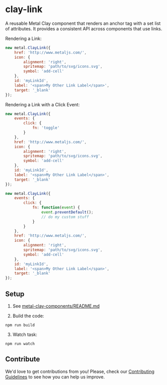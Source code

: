 # clay-link

A reusable Metal Clay component that renders an anchor tag with a set list of attributes. It provides a consistent API across components that use links.

Rendering a Link:
```javascript
new metal.ClayLink({
	href: 'http://www.metaljs.com/',
	icon: {
		alignment: 'right',
		spritemap: 'path/to/svg/icons.svg',
		symbol: 'add-cell'
	},
	id: 'myLinkId',
	label: '<span>My Other Link Label</span>',
	target: '_blank'
});
```

Rendering a Link with a Click Event:
```javascript
new metal.ClayLink({
	events: {
		click: {
			fn: 'toggle'
		}
	},
	href: 'http://www.metaljs.com/',
	icon: {
		alignment: 'right',
		spritemap: 'path/to/svg/icons.svg',
		symbol: 'add-cell'
	},
	id: 'myLinkId',
	label: '<span>My Other Link Label</span>',
	target: '_blank'
});
```

```javascript
new metal.ClayLink({
	events: {
		click: {
			fn: function(event) {
				event.preventDefault();
				// do my custom stuff
			}
		}
	},
	href: 'http://www.metaljs.com/',
	icon: {
		alignment: 'right',
		spritemap: 'path/to/svg/icons.svg',
		symbol: 'add-cell'
	},
	id: 'myLinkId',
	label: '<span>My Other Link Label</span>',
	target: '_blank'
});
```

## Setup

1. See [metal-clay-components/README.md](https://github.com/metal/metal-clay-components/blob/master/README.md)

2. Build the code:

  ```
  npm run build
  ```

3. Watch task:

  ```
  npm run watch
  ```

## Contribute

We'd love to get contributions from you! Please, check our [Contributing Guidelines](https://github.com/metal/metal-clay-components/blob/master/CONTRIBUTING.md) to see how you can help us improve.
